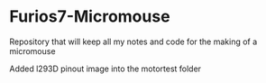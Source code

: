 # Furios7-Micromouse
Repository that will keep all my notes and code for the making of a micromouse


Added l293D pinout image into the motortest folder